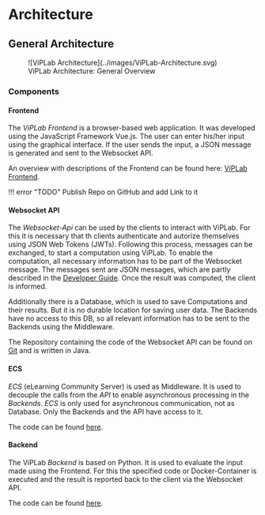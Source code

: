 # Architecture

## General Architecture

<figure markdown>
  ![ViPLab Architecture](../images/ViPLab-Architecture.svg)
  <figcaption>ViPLab Architecture: General Overview</figcaption>
</figure>

### Components

#### Frontend
The *ViPLab Frontend* is a browser-based web application. 
It was developed using the JavaScript Framework Vue.js. 
The user can enter his/her input using the graphical interface. 
If the user sends the input, a JSON message is generated and sent to the Websocket API.


An overview with descriptions of the Frontend can be found here: [ViPLab Frontend](../user/frontend.md).

!!! error "TODO"
    Publish Repo on GitHub and add Link to it

#### Websocket API

The *Websocket-Api* can be used by the clients to interact with ViPLab. 
For this it is necessary that th clients authenticate and autorize themselves using JSON Web Tokens (JWTs). 
Following this process, messages can be exchanged, to start a computation using ViPLab. 
To enable the computation, all necessary information has to be part of the Websocket message. 
The messages sent are JSON messages, which are partly described in the [Developer Guide](../developer/index.md). 
Once the result was computed, the client is informed. 

Additionally there is a Database, which is used to save Computations and their results. 
But it is no durable location for saving user data. 
The Backends have no access to this DB, so all relevant information has to be sent to the Backends using the Middleware. 

The Repository containing the code of the Websocket API can be found on [Git](https://github.com/VirtualProgrammingLab/viplab-websocket-api) and is written in Java. 

#### ECS

*ECS* (eLearning Community Server) is used as Middleware. 
It is used to decouple the calls from the *API* to enable asynchronous processing in the *Backends*. 
*ECS* is only used for asynchronous communication, not as Database. 
Only the Backends and the API have access to it. 

The code can be found [here](https://git.freeit.de/ecs4).

#### Backend

The ViPLab *Backend* is based on Python. 
It is used to evaluate the input made using the Frontend. 
For this the specified code or Docker-Container is executed and the result is reported back to the client via the Websocket API.

The code can be found [here](https://github.com/VirtualProgrammingLab/ViPLab-Backend).